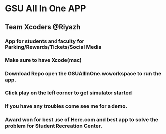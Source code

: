 # GSU All In One APP
## Team Xcoders @Riyazh
### App for students and faculty for Parking/Rewards/Tickets/Social Media


### Make sure to have Xcode(mac)
### Download Repo open the GSUAllInOne.wcworkspace to run the app.
### Click play on the left corner to get simulator started
### If you have any troubles come see me for a demo.
### Award won for best use of Here.com and best app to solve the problem for Student Recreation Center. 
